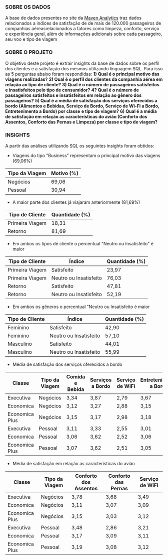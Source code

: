 ### SOBRE OS DADOS

A base de dados presentes no site da [Maven Analytics](https://www.mavenanalytics.io/data-playground?page=2) traz dados relacionados a indíces de satisfação de de mais de 120.000 passageiros de companhias aéreasrelacionados a fatores como limpeza, conforto, serviço e experiência geral, além de informações adicionais sobre cada passageiro, seu voo e tipo de viagem

### SOBRE O PROJETO

O objetivo deste projeto é extrair insights da base de dados sobre os perfil dos clientes e a satisfação dos mesmos utilizando linguagem SQL. Para isso as 5 perguntas abaixo foram respondidas:
**1) Qual é o principal motivo das viagens realizadas?**
**2) Qual é o perfil dos clientes da companhia aérea em relação ao tipo de cliente?**
**3) Qual é o número de passageiros satisfeitos e insatisfeitos pelo tipo de consumidor?**
**4? Qual é o número de passageiros satisfeitos e insatisfeitos em relação ao gênero dos passageiros?**
**5) Qual é a média de satisfação dos serviços oferecidos a bordo (Alimentos e Bebidas, Serviço de Bordo, Serviço de Wi-Fi a Bordo, Entretenimento a Bordo) por classe**
**e tipo de viagem?**
**6) Qual é a média de satisfação em relação as características do avião (Conforto dos Assentos, Conforto das Pernas e Limpeza) por classe e tipo de viagem?**

### INSIGHTS

A partir das análises utilizando SQL os seguintes insights foram obtidos:
* Viagens do tipo "Business" representam o principal motivo das viagens (69,06%)

|Tipo da Viagem | Motivo (%) |
|-------------- | ---------- |
|Negócios       | 69,06      |
|Pessoal        | 30,94      |

* A maior parte dos clientes já viajaram anteriormente (81,69%)

|Tipo de Cliente | Quantidade (%) |
|----------------|----------------|
|Primeira Viagem | 18,31          |
|Retorno         | 81,69          |

* Em ambos os tipos de cliente o percentual "Neutro ou Insatisfeito" é maior

|Tipo de Cliente | Índice                 | Quantidade (%) |
|----------------|------------------------|----------------|
|Primeira Viagem | Satisfeito             | 23,97          |
|Primeira Viagem | Neutro ou Insatisfeito | 76,03          |
|Retorno         | Satisfeito             | 47,81          |
|Retorno         | Neutro ou Insatisfeito | 52,19          |

* Em ambos os gêneros o percentual "Neutro ou Insatisfeito é maior

|Tipo de Cliente | Índice                 | Quantidade (%) |
|----------------|------------------------|----------------|
|Feminino        | Satisfeito             | 42,90          |
|Feminino        | Neutro ou Insatisfeito | 57,10          |
|Masculino       | Satisfeito             | 44,01          |
|Masculino       | Neutro ou Insatisfeito | 55,99          |

* Média de satisfação dos serviços oferecidos a bordo

|Classe         | Tipo da Viagem | Comida e Bebida | Serviços a Bordo | Serviço de WiFi | Entretenimento a Bordo |
|---------------|----------------|-----------------|------------------|-----------------|------------------------|
|Executiva      | Negócios       | 3,34            | 3,87             | 2,79            | 3,67                   |
|Economica      | Negócios       | 3,12            | 3,27             | 2,88            | 3,15                   |
|Economica Plus | Negócios       | 3,15            | 3,17             | 2,98            | 3,18                   |
|Executiva      | Pessoal        | 3,11            | 3,33             | 2,55            | 3,01                   |
|Economica      | Pessoal        | 3,06            | 3,62             | 2,52            | 3,06                   |
|Economica Plus | Pessoal        | 3,07            | 3,62             | 2,51            | 3,05                   |

* Média de satisfação em relação as características do avião

|Classe         | Tipo da Viagem | Conforto dos Assentos | Conforto das Pernas | Serviço de WiFi | 
|---------------|----------------|-----------------------|---------------------|-----------------|
|Executiva      | Negócios       | 3,78                  | 3,68                | 3,49            |
|Economica      | Negócios       | 3,11                  | 3,07                | 3,09            |
|Economica Plus | Negócios       | 3,15                  | 3,03                | 3,12            | 
|Executiva      | Pessoal        | 3,48                  | 2,86                | 3,21            |
|Economica      | Pessoal        | 3,17                  | 3,09                | 3,11            |
|Economica Plus | Pessoal        | 3,19                  | 3,08                | 3,12            |
